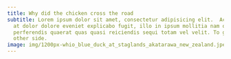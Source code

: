 ```yaml
---
title: Why did the chicken cross the road
subtitle: Lorem ipsum dolor sit amet, consectetur adipisicing elit.  Accusamus
  at dolor dolore eveniet explicabo fugit, illo in ipsum mollitia nam optio
  perferendis quaerat quas quasi reiciendis sequi totam vel velit. To get to the
  other side.
image: img/1200px-whio_blue_duck_at_staglands_akatarawa_new_zealand.jpeg
---
```


